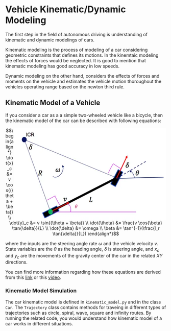 # Vehicle Kinematic/Dynamic Modeling

The first step in the field of autonomous driving is understanding of kinematic and dynamic modelings of cars.

Kinematic modeling is the process of modeling of a car considering geometric constraints that defines its motions. In the kinemtaic modeling the effects of forces would be neglected. It is good to mention that kinematic modeling has good accuracy in low speeds. 

Dynamic modeling on the other hand, considers the effects of forces and moments on the vehicle and estimates the vehicle motion thoroughout the vehicles operating range based on the newton third rule.

## Kinematic Model of a Vehicle

If you consider a car as a a simple two-wheeled vehicle like a bicycle, then the kinematic model of the car can be described with following equations:

<p>
  <img alt="img-name" src="./images/kinematic_model.png" align="right">
</p>

$$\begin{align*}
\dot{x}_c &= v \cos{(\theta + \beta)} \\
\dot{y}_c &= v \sin{(\theta + \beta)} \\
\dot{\theta} &= \frac{v \cos{\beta} \tan{\delta}}{L} \\
\dot{\delta} &= \omega \\
\beta &= \tan^{-1}(\frac{l_r \tan{\delta}}{L})
\end{align*}$$

where the inputs are the steering angle rate $\omega$ and the vehicle velocity $v$. State variables are the $\theta$ as the heading angle, $\delta$ is steering angle, and $x_c$ and $y_c$ are the movements of the gravity center of the car in the related $XY$ directions.

You can find more information regarding how these equations are derived from this [link](https://dingyan89.medium.com/simple-understanding-of-kinematic-bicycle-model-81cac6420357) or this [video](https://www.youtube.com/watch?v=D4AgX1zjx54).


### Kinematic Model Simulation

The car kinematic model is defined in `kinematic_model.py` and in the class `Car`. The `Trajectory` class contains methods for traveing in different types of trajectories such as circle, spiral, wave, square and infinity routes. By running the related code, you would understand how kinematic model of a car works in different situations.





